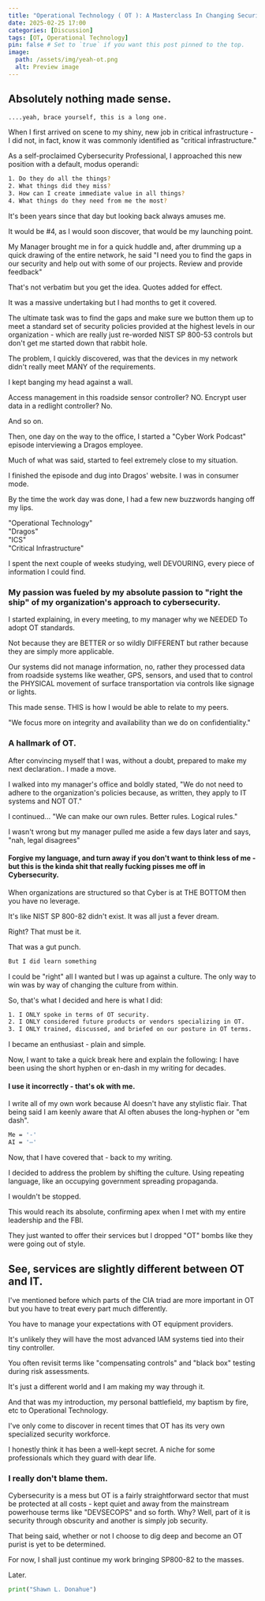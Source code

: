 ```yaml
---
title: "Operational Technology ( OT ): A Masterclass In Changing Security Culture From Within."
date: 2025-02-25 17:00
categories: [Discussion]
tags: [OT, Operational Technology]
pin: false # Set to `true` if you want this post pinned to the top.
image:
  path: /assets/img/yeah-ot.png
  alt: Preview image
---
```


## Absolutely nothing made sense.
```bash
....yeah, brace yourself, this is a long one.
```

When I first arrived on scene to my shiny, new job in critical infrastructure - I did not, in fact, know it was commonly identified as "critical infrastructure."

As a self-proclaimed Cybersecurity Professional, I approached this new position with a default, modus operandi:

```bash
1. Do they do all the things?
2. What things did they miss?
3. How can I create immediate value in all things?
4. What things do they need from me the most?
```
It's been years since that day but looking back always amuses me. 

It would be #4, as I would soon discover, that would be my launching point. 

My Manager brought me in for a quick huddle and, after drumming up a quick drawing of the entire network, he said "I need you to find the gaps in our security and help out with some of our projects. Review and provide feedback"

That's not verbatim but you get the idea. Quotes added for effect. 

It was a massive undertaking but I had months to get it covered. 

The ultimate task was to find the gaps and make sure we button them up to meet a standard set of security policies provided at the highest levels in our organization - which are really just re-worded NIST SP 800-53 controls but don't get me started down that rabbit hole. 

The problem, I quickly discovered, was that the devices in my network didn't really meet MANY of the requirements.

I kept banging my head against a wall. 

Access management in this roadside sensor controller? NO.
Encrypt user data in a redlight controller? No. 

And so on. 

Then, one day on the way to the office, I started a "Cyber Work Podcast" episode interviewing a Dragos employee. 

Much of what was said, started to feel extremely close to my situation.

I finished the episode and dug into Dragos' website. I was in consumer mode. 

By the time the work day was done, I had a few new buzzwords hanging off my lips. 

"Operational Technology"<br>
"Dragos"<br>
"ICS"<br>
"Critical Infrastructure"

I spent the next couple of weeks studying, well DEVOURING, every piece of information I could find. 

### My passion was fueled by my absolute passion to "right the ship" of my organization's approach to cybersecurity. 

I started explaining, in every meeting, to my manager why we NEEDED To adopt OT standards. 

Not because they are BETTER or so wildly DIFFERENT but rather because they are simply more applicable. 

Our systems did not manage information, no, rather they processed data from roadside systems like weather, GPS, sensors, and used that to control the PHYSICAL movement of surface transportation via controls like signage or lights.

This made sense. THIS is how I would be able to relate to my peers. 

"We focus more on integrity and availability than we do on confidentiality."

### A hallmark of OT. 

After convincing myself that I was, without a doubt, prepared to make my next declaration.. I made a move. 

I walked into my manager's office and boldly stated, "We do not need to adhere to the organization's policies because, as written, they apply to IT systems and NOT OT."

I continued... 
"We can make our own rules. Better rules. Logical rules."

I wasn't wrong but my manager pulled me aside a few days later and says, "nah, legal disagrees" 

#### Forgive my language, and turn away if you don't want to think less of me - but this is the kinda shit that really fucking pisses me off in Cybersecurity. 

When organizations are structured so that Cyber is at THE BOTTOM then you have no leverage. 

It's like NIST SP 800-82 didn't exist. It was all just a fever dream. 

Right? That must be it.

That was a gut punch.

```bash
But I did learn something
```

I could be "right" all I wanted but I was up against a culture.
The only way to win was by way of changing the culture from within. 

So, that's what I decided and here is what I did:

```bash
1. I ONLY spoke in terms of OT security.
2. I ONLY considered future products or vendors specializing in OT. 
3. I ONLY trained, discussed, and briefed on our posture in OT terms. 
```

I became an enthusiast - plain and simple. 

Now, I want to take a quick break here and explain the following: I have been using the short hyphen or en-dash in my writing for decades. 

#### I use it incorrectly - that's ok with me.

I write all of my own work because AI doesn't have any stylistic flair. 
That being said I am keenly aware that AI often abuses the long-hyphen or "em dash". 

```bash
Me = '-'
AI = '—'
```

Now, that I have covered that - back to my writing. 

I decided to address the problem by shifting the culture. 
Using repeating language, like an occupying government spreading propaganda. 

I wouldn't be stopped.

This would reach its absolute, confirming apex when I met with my entire leadership and the FBI. 

They just wanted to offer their services but I dropped "OT" bombs like they were going out of style. 

## See, services are slightly different between OT and IT. 

I've mentioned before which parts of the CIA triad are more important in OT but you have to treat every part much differently.

You have to manage your expectations with OT equipment providers. 

It's unlikely they will have the most advanced IAM systems tied into their tiny controller. 

You often revisit terms like "compensating controls" and "black box" testing during risk assessments. 

It's just a different world and I am making my way through it. 

And that was my introduction, my personal battlefield, my baptism by fire, etc to Operational Technology. 

I've only come to discover in recent times that OT has its very own specialized security workforce. 

I honestly think it has been a well-kept secret. A niche for some professionals which they guard with dear life. 

### I really don't blame them. 

Cybersecurity is a mess but OT is a fairly straightforward sector that must be protected at all costs - kept quiet and away from the mainstream powerhouse terms like "DEVSECOPS" and so forth. Why? Well, part of it is security through obscurity and another is simply job security. 

That being said, whether or not I choose to dig deep and become an OT purist is yet to be determined. 

For now, I shall just continue my work bringing SP800-82 to the masses.

Later.

```python
print("Shawn L. Donahue")
```




